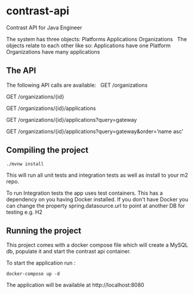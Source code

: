# contrast-api
Contrast API for Java Engineer

The system has three objects:
  Platforms
  Applications
  Organizations
 
The objects relate to each other like so:
  Applications have one Platform
  Organizations have many applications
 
## The API

The following API calls are available:
 
GET /organizations

GET /organizations/{id}

GET /organizations/{id}/applications

GET /organizations/{id}/applications?query=gateway

GET /organizations/{id}/applications?query=gateway&order=’name asc’

## Compiling the project

    ./mvnw install

This will run all unit tests and integration tests as well as install to your m2 repo.

To run Integration tests the app uses test containers.
This has a dependency on you having Docker installed.
If you don't have Docker you can change the property spring.datasource.url to point at another DB for testing e.g. H2

## Running the project

This project comes with a docker compose file which will create a MySQL db, populate it and start the contrast api container.

To start the application run :

    docker-compose up -d

The application will be available at http://localhost:8080

